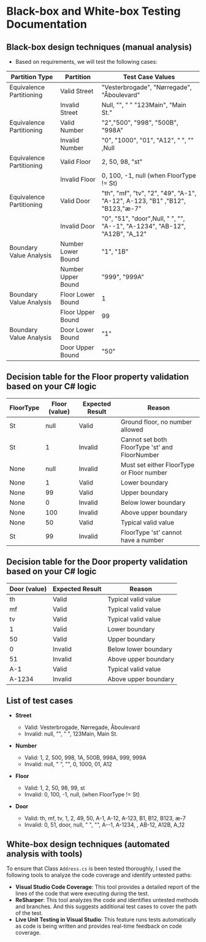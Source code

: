 # Black-box and White-box Testing Documentation

## Black-box design techniques (manual analysis)

- Based on requirements, we will test the following cases:

| Partition Type           | Partition          | Test Case Values                                                            |
|--------------------------|--------------------|-----------------------------------------------------------------------------|
| Equivalence Partitioning | Valid Street       | "Vesterbrogade", "Nørregade", "Åboulevard"                                  |
|                          | Invalid Street     | Null, "", " " "123Main", "Main St."                                         |
| Equivalence Partitioning | Valid Number       | "2","500", "998", "500B", "998A"                                            |
|                          | Invalid Number     | "0", "1000", "01", "A12", " ", ""  ,Null                                    |
| Equivalence Partitioning | Valid Floor        | 2, 50, 98, "st"                                                             |
|                          | Invalid Floor      | 0, 100, -1, null (when FloorType != St)                                     |
| Equivalence Partitioning | Valid Door         | "th", "mf", "tv", "2", "49", "A-1", "A-12", A-123, "B1" ,"B12", "B123,"æ-7" |
|                          | Invalid Door       | "0", "51", "door",Null, " ", "", "A--1", "A-1234", "AB-12", "A12B", "A_12"  |
| Boundary Value Analysis  | Number Lower Bound | "1", "1B"                                                                   |
|                          | Number Upper Bound | "999", "999A"                                                               |
| Boundary Value Analysis  | Floor Lower Bound  | 1                                                                           |
|                          | Floor Upper Bound  | 99                                                                          |
| Boundary Value Analysis  | Door Lower Bound   | "1"                                                                         |
|                          | Door Upper Bound   | "50"                                                                        |

## Decision table for the Floor property validation based on your C# logic

| FloorType | Floor (value) | Expected Result | Reason                                         |
|-----------|---------------|-----------------|------------------------------------------------|
| St        | null          | Valid           | Ground floor, no number allowed                |
| St        | 1             | Invalid         | Cannot set both FloorType 'st' and FloorNumber |
| None      | null          | Invalid         | Must set either FloorType or Floor number      |
| None      | 1             | Valid           | Lower boundary                                 |
| None      | 99            | Valid           | Upper boundary                                 |
| None      | 0             | Invalid         | Below lower boundary                           |
| None      | 100           | Invalid         | Above upper boundary                           |
| None      | 50            | Valid           | Typical valid value                            |
| St        | 99            | Invalid         | FloorType 'st' cannot have a number            |

## Decision table for the Door property validation based on your C# logic

| Door (value) | Expected Result | Reason               |
|--------------|-----------------|----------------------|
| th           | Valid           | Typical valid value  |
| mf           | Valid           | Typical valid value  |
| tv           | Valid           | Typical valid value  |
| 1            | Valid           | Lower boundary       |
| 50           | Valid           | Upper boundary       |
| 0            | Invalid         | Below lower boundary |
| 51           | Invalid         | Above upper boundary |
| A-1          | Valid           | Typical valid value  |
| A-1234       | Invalid         | Above upper boundary |

## List of test cases

- **Street**
  - Valid: Vesterbrogade, Nørregade, Åboulevard
  - Invalid: null, "", " ", 123Main, Main St.

- **Number**
  - Valid: 1, 2, 500, 998, 1A, 500B, 998A, 999, 999A
  - Invalid: null, " ", "", 0, 1000, 01, A12

- **Floor**
  - Valid: 1, 2, 50, 98, 99, st
  - Invalid: 0, 100, -1, null, (when FloorType != St)

- **Door**
  - Valid: th, mf, tv, 1, 2, 49, 50, A-1, A-12, A-123, B1, B12, B123, æ-7
  - Invalid: 0, 51, door, null, " ", "", A--1, A-1234, , AB-12, A12B, A_12

## White-box design techniques (automated analysis with tools)

To ensure that Class `Address.cs` is been tested thoroughly, I used the following tools to analyze the code coverage and identify untested paths:

- **Visual Studio Code Coverage**: This tool provides a detailed report of the lines of the code that were executing during the test.
- **ReSharper**: This tool analyzes the code and identifies untested methods and branches. And this suggests additional test cases to cover the path of the test.
- **Live Unit Testing in Visual Studio**: This feature runs tests automatically as code is being written and provides real-time feedback on code coverage.
